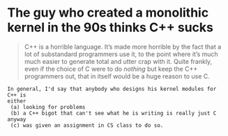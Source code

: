 # The guy who created a monolithic kernel in the 90s thinks C++ sucks

>C++ is a horrible language. It’s made more horrible by the fact that
>a lot of substandard programmers use it, to the point where it’s much
>much easier to generate total and utter crap with it. Quite frankly,
>even if the choice of C were to do *nothing* but keep the C++
>programmers out, that in itself would be a huge reason to use C.

~~~
In general, I'd say that anybody who designs his kernel modules for C++ is 
either 
 (a) looking for problems
 (b) a C++ bigot that can't see what he is writing is really just C anyway
 (c) was given an assignment in CS class to do so.
~~~
